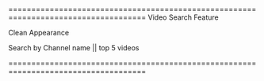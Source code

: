 ====================================================================================
Video Search Feature

Clean Appearance

Search by Channel name || top 5 videos

====================================================================================
